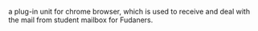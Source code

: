 a plug-in unit for chrome browser, which is used to receive and deal with the mail from student mailbox for Fudaners.
